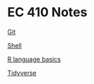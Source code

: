 # EC 410 Notes

[Git](https://github.com/stephenhaltiner/test/blob/master/git.md)

[Shell](https://github.com/stephenhaltiner/test/blob/master/shell.md)

[R language basics](https://github.com/stephenhaltiner/EC-410-notes/blob/master/R-basics.md)

[Tidyverse](https://github.com/stephenhaltiner/EC-410-notes/blob/master/tidyverse.md)
